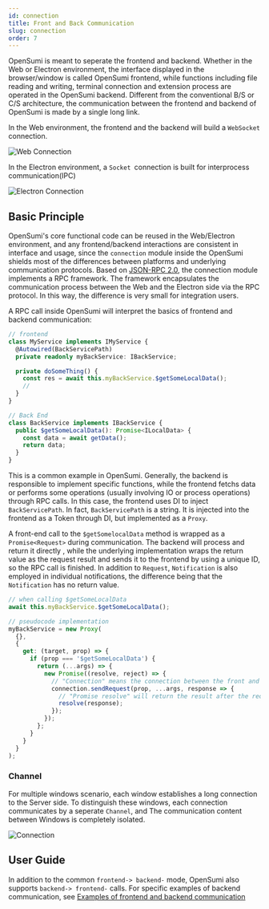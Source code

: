 ```yaml
---
id: connection
title: Front and Back Communication
slug: connection
order: 7
---
```


OpenSumi is meant to seperate the frontend and backend. Whether in the Web or Electron environment, the interface displayed in the browser/window is called OpenSumi frontend, while functions including file reading and writing, terminal connection and extension process are operated in the OpenSumi backend. Different from the conventional B/S or C/S architecture, the communication between the frontend and backend of OpenSumi is made by a single long link.  

In the Web environment, the frontend and the backend will build a `WebSocket` connection.  

![Web Connection](https://img.alicdn.com/imgextra/i3/O1CN01QiEuJD1QeVE2NkPMY_!!6000000002001-55-tps-182-243.svg)

In the Electron environment, a `Socket `connection is built for interprocess communication(IPC)  

![Electron Connection](https://img.alicdn.com/imgextra/i3/O1CN01zDX6Wg1tjeXHaqyjQ_!!6000000005938-55-tps-232-242.svg)

## Basic Principle

OpenSumi's core functional code can be reused in the Web/Electron environment, and any frontend/backend interactions are consistent in interface and usage, since the `connection` module inside the OpenSumi shields most of the differences between platforms and underlying communication protocols. Based on [JSON-RPC 2.0](https://www.jsonrpc.org/specification), the connection module implements a RPC framework. The framework encapsulates the communication process between the Web and the Electron side via the RPC protocol. In this way, the difference is very small for integration users.

A RPC call inside OpenSumi will interpret the basics of frontend and backend communication:

```typescript
// frontend
class MyService implements IMyService {
  @Autowired(BackServicePath)
  private readonly myBackService: IBackService;

  private doSomeThing() {
    const res = await this.myBackService.$getSomeLocalData();
    //
  }
}

// Back End
class BackService implements IBackService {
  public $getSomeLocalData(): Promise<ILocalData> {
    const data = await getData();
    return data;
  }
}
```

This is a common example in OpenSumi. Generally, the backend is responsible to implement specific functions, while the frontend fetchs data or performs some operations (usually involving IO or process operations) through RPC calls. In this case, the frontend uses DI to inject `BackServicePath`. In fact, `BackServicePath` is a string. It is injected into the frontend as a Token through DI, but implemented as a `Proxy`.  

A front-end call to the `$getSomelocalData` method is wrapped as a `Promise<Request>` during communication. The backend will process and return it directly , while the underlying implementation wraps the return value as the request result and sends it to the frontend by using a unique ID, so the RPC call is finished. In addition to `Request`,  `Notification` is also employed in individual notifications, the difference being that the `Notification` has no return value.

```typescript
// when calling $getSomeLocalData
await this.myBackService.$getSomeLocalData();

// pseudocode implementation
myBackService = new Proxy(
  {},
  {
    get: (target, prop) => {
      if (prop === '$getSomeLocalData') {
        return (...args) => {
          new Promise((resolve, reject) => {
            // "Connection" means the connection between the front and back ends
            connection.sendRequest(prop, ...args, response => {
              // "Promise resolve" will return the result after the request returned
              resolve(response);
            });
          });
        };
      }
    }
  }
);
```

### Channel

For multiple windows scenario, each window establishes a long connection to the Server side. To distinguish these windows, each connection communicates by a seperate `Channel`, and The communication content between Windows is completely isolated.

![Connection](https://img.alicdn.com/imgextra/i2/O1CN01aN1VYn1dkzqWPK2ev_!!6000000003775-55-tps-825-362.svg)

## User Guide

In addition to the common `frontend-> backend-` mode, OpenSumi also supports `backend-> frontend-` calls. For specific examples of backend communication, see [Examples of frontend and backend communication](../sample/connection-between-browser-and-node)

